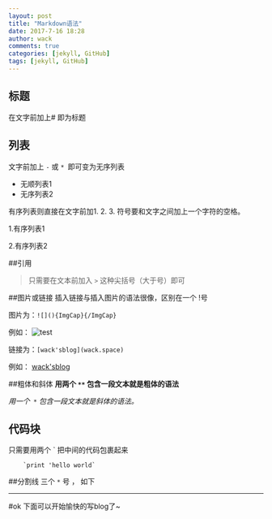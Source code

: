 ```yaml
---
layout: post
title: "Markdown语法"
date: 2017-7-16 18:28
author: wack
comments: true
categories: [jekyll, GitHub]
tags: [jekyll, GitHub]
---
```



## 标题

在文字前加上# 即为标题
## 列表
文字前加上 `-` 或 `* `即可变为无序列表

- 无顺列表1
- 无序列表2

有序列表则直接在文字前加1. 2. 3. 符号要和文字之间加上一个字符的空格。

1.有序列表1

2.有序列表2


##引用
>只需要在文本前加入 `>` 这种尖括号（大于号）即可

##图片或链接
插入链接与插入图片的语法很像，区别在一个 !号

图片为：`![](){ImgCap}{/ImgCap}`

例如： ![test](http://www.gravatar.com/avatar/3e16476c2a29901c74bad612da8b0f4d?s=150)

链接为：`[wack'sblog](wack.space)`


例如： [wack'sblog](wack.space)


##粗体和斜体
**用两个 `**` 包含一段文本就是粗体的语法**

*用一个` *` 包含一段文本就是斜体的语法。*

## 代码块

只需要用两个 ` 把中间的代码包裹起来

		`print 'hello world`
##分割线
三个 `*` 号 ， 如下
***

#ok 下面可以开始愉快的写blog了~